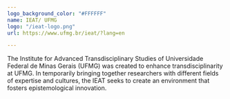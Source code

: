 ```yaml
---
logo_background_color: "#FFFFFF"
name: IEAT/ UFMG
logo: "/ieat-logo.png"
url: https://www.ufmg.br/ieat/?lang=en

---
```

The Institute for Advanced Transdisciplinary Studies of Universidade Federal de Minas Gerais (UFMG) was created to enhance transdisciplinarity at UFMG. In temporarily bringing together researchers with different fields of expertise and cultures, the IEAT seeks to create an environment that fosters epistemological innovation.